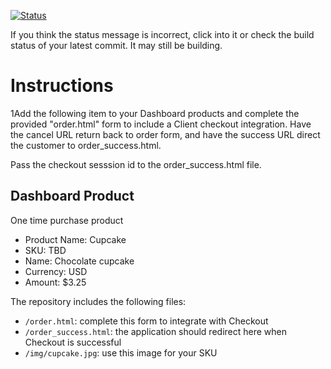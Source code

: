 [![Status](https://img.shields.io/badge/status-SUBMITTABLE-green.svg)](https://github.com/raysaavedra-work/bakery_scaffold_EtBYvVFPhLOWg5bu)

If you think the status message is incorrect, click into it or check the build status of your latest commit. It may still be building.

# Instructions 

1Add the following item to your Dashboard products and complete the provided "order.html" form to include a Client checkout integration. Have the cancel URL return back to order form, and have the success URL direct the customer to order_success.html. 

Pass the checkout sesssion id to the order_success.html file.

## Dashboard Product
One time purchase product
* Product Name: Cupcake
* SKU: TBD
* Name: Chocolate cupcake
* Currency: USD
* Amount: $3.25

The repository includes the following files:
* `/order.html`: complete this form to integrate with Checkout
* `/order_success.html`: the application should redirect here when Checkout is successful
* `/img/cupcake.jpg`: use this image for your SKU
